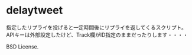 delaytweet
==========

指定したリプライを投げると一定時間後にリプライを返してくるスクリプト。
APIキーは外部設定したけど、Track欄がID指定のままだったりします・・・・

BSD License.
